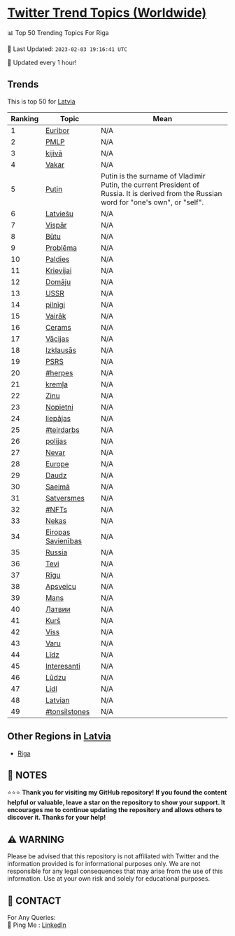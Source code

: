 [Twitter Trend Topics (Worldwide)](https://github.com/ErcinDedeoglu/Twitter-Trend-Topics)
==========


📊 Top 50 Trending Topics For Riga

📆 Last Updated: `2023-02-03 19:16:41 UTC`

🔧 Updated every 1 hour!


## Trends

This is top 50 for [Latvia](</Latvia>)

| Ranking | Topic | Mean |
| ------- | ------------ | ------------ |
| 1 | [Euribor](http://twitter.com/search?q=Euribor) | N/A |
| 2 | [PMLP](http://twitter.com/search?q=PMLP) | N/A |
| 3 | [kijivā](http://twitter.com/search?q=kijiv%c4%81) | N/A |
| 4 | [Vakar](http://twitter.com/search?q=Vakar) | N/A |
| 5 | [Putin](http://twitter.com/search?q=Putin) | Putin is the surname of Vladimir Putin, the current President of Russia. It is derived from the Russian word for "one's own", or "self". |
| 6 | [Latviešu](http://twitter.com/search?q=Latvie%c5%a1u) | N/A |
| 7 | [Vispār](http://twitter.com/search?q=Visp%c4%81r) | N/A |
| 8 | [Būtu](http://twitter.com/search?q=B%c5%abtu) | N/A |
| 9 | [Problēma](http://twitter.com/search?q=Probl%c4%93ma) | N/A |
| 10 | [Paldies](http://twitter.com/search?q=Paldies) | N/A |
| 11 | [Krievijai](http://twitter.com/search?q=Krievijai) | N/A |
| 12 | [Domāju](http://twitter.com/search?q=Dom%c4%81ju) | N/A |
| 13 | [USSR](http://twitter.com/search?q=USSR) | N/A |
| 14 | [pilnīgi](http://twitter.com/search?q=piln%c4%abgi) | N/A |
| 15 | [Vairāk](http://twitter.com/search?q=Vair%c4%81k) | N/A |
| 16 | [Cerams](http://twitter.com/search?q=Cerams) | N/A |
| 17 | [Vācijas](http://twitter.com/search?q=V%c4%81cijas) | N/A |
| 18 | [Izklausās](http://twitter.com/search?q=Izklaus%c4%81s) | N/A |
| 19 | [PSRS](http://twitter.com/search?q=PSRS) | N/A |
| 20 | [#herpes](http://twitter.com/search?q=%23herpes) | N/A |
| 21 | [kremļa](http://twitter.com/search?q=krem%c4%bca) | N/A |
| 22 | [Zinu](http://twitter.com/search?q=Zinu) | N/A |
| 23 | [Nopietni](http://twitter.com/search?q=Nopietni) | N/A |
| 24 | [liepājas](http://twitter.com/search?q=liep%c4%81jas) | N/A |
| 25 | [#teirdarbs](http://twitter.com/search?q=%23teirdarbs) | N/A |
| 26 | [polijas](http://twitter.com/search?q=polijas) | N/A |
| 27 | [Nevar](http://twitter.com/search?q=Nevar) | N/A |
| 28 | [Europe](http://twitter.com/search?q=Europe) | N/A |
| 29 | [Daudz](http://twitter.com/search?q=Daudz) | N/A |
| 30 | [Saeimā](http://twitter.com/search?q=Saeim%c4%81) | N/A |
| 31 | [Satversmes](http://twitter.com/search?q=Satversmes) | N/A |
| 32 | [#NFTs](http://twitter.com/search?q=%23NFTs) | N/A |
| 33 | [Nekas](http://twitter.com/search?q=Nekas) | N/A |
| 34 | [Eiropas Savienības](http://twitter.com/search?q=Eiropas+Savien%c4%abbas) | N/A |
| 35 | [Russia](http://twitter.com/search?q=Russia) | N/A |
| 36 | [Tevi](http://twitter.com/search?q=Tevi) | N/A |
| 37 | [Rīgu](http://twitter.com/search?q=R%c4%abgu) | N/A |
| 38 | [Apsveicu](http://twitter.com/search?q=Apsveicu) | N/A |
| 39 | [Mans](http://twitter.com/search?q=Mans) | N/A |
| 40 | [Латвии](http://twitter.com/search?q=%d0%9b%d0%b0%d1%82%d0%b2%d0%b8%d0%b8) | N/A |
| 41 | [Kurš](http://twitter.com/search?q=Kur%c5%a1) | N/A |
| 42 | [Viss](http://twitter.com/search?q=Viss) | N/A |
| 43 | [Varu](http://twitter.com/search?q=Varu) | N/A |
| 44 | [Līdz](http://twitter.com/search?q=L%c4%abdz) | N/A |
| 45 | [Interesanti](http://twitter.com/search?q=Interesanti) | N/A |
| 46 | [Lūdzu](http://twitter.com/search?q=L%c5%abdzu) | N/A |
| 47 | [Lidl](http://twitter.com/search?q=Lidl) | N/A |
| 48 | [Latvian](http://twitter.com/search?q=Latvian) | N/A |
| 49 | [#tonsilstones](http://twitter.com/search?q=%23tonsilstones) | N/A |



## Other Regions in [Latvia](</Latvia>)

* [Riga](</Latvia/Riga.md>)



## 📝 NOTES

⭐⭐⭐ **Thank you for visiting my GitHub repository! If you found the content helpful or valuable, leave a star on the repository to show your support. It encourages me to continue updating the repository and allows others to discover it. Thanks for your help!**


## ⚠️ WARNING

Please be advised that this repository is not affiliated with Twitter and the information provided is for informational purposes only. We are not responsible for any legal consequences that may arise from the use of this information. Use at your own risk and solely for educational purposes.


## 📨 CONTACT

 For Any Queries:  
            🏓 Ping Me : [LinkedIn](https://www.linkedin.com/in/ercindedeoglu/)
